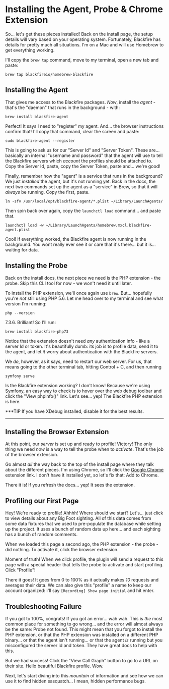 # Installing the Agent, Probe & Chrome Extension

So... let's get these pieces installed! Back on the install page, the setup details
will vary based on your operating system. Fortunately, Blackfire has details for
pretty much all situations. I'm on a Mac and will use Homebrew to get everything
working.

I'll copy the `brew tap` command, move to my terminal, open a new tab and paste:

```terminal-silent
brew tap blackfireio/homebrew-blackfire
```

## Installing the Agent

That gives me access to the Blackfire packages. *Now*, install the *agent* - that's
the "daemon" that runs in the background - with:

```terminal
brew install blackfire-agent
```

Perfect! It says I need to "register" my agent. And... the browser instructions
confirm that! I'll copy that command, clear the screen and paste:

```terminal-silent
sudo blackfire-agent --register
```

This is going to ask us for our "Server Id" and "Server Token". These are... basically
an internal "username and password" that the agent will use to tell the Blackfire
servers which *account* the profiles should be attached to. Copy the Server Id,
paste, copy the Server Token, paste and... we're good!

Finally, remember how the "agent" is a service that runs in the background?
We just *installed* the agent, but it's not running yet. Back in the docs, the
next two commands set up the agent as a "service" in Brew, so that it will *always*
be running. Copy the first, paste.

```terminal-silent
ln -sfv /usr/local/opt/blackfire-agent/*.plist ~/Library/LaunchAgents/
```

Then spin back over again, copy the `launchctl load` command... and paste that.

```terminal-silent
launchctl load -w ~/Library/LaunchAgents/homebrew.mxcl.blackfire-agent.plist
```

Cool! If everything worked, the Blackfire agent is now running in the background.
You wont really ever see it or care that it's there... but it is... waiting for
data.

## Installing the Probe

Back on the install docs, the next piece we need is the PHP extension - the probe.
Skip this CLI tool for now - we won't need it until later.

To install the PHP extension, we'll once again use `brew`. But... hopefully you're
*not* still using PHP 5.6. Let me head over to my terminal and see what version
I'm running:

```terminal
php --version
```

7.3.6. Brilliant! So I'll run:

```terminal
brew install blackfire-php73
```

Notice that the extension doesn't need *any* authentication info - like a server
Id or token. It's beautifully dumb: its job is to profile data, send it to the
agent, and let *it* worry about authentication with the Blackfire servers.

We *do*, however, as it says, need to restart our web server. For us, that means
going to the other terminal tab, hitting Control + C, and then running

```terminal
symfony serve
```

Is the Blackfire extension working? I don't know! Because we're using Symfony, an
easy way to check is to hover over the web debug toolbar and click the
"View phpinfo()" link. Let's see... yep! The Blackfire PHP extension is here.

***TIP
If you have XDebug installed, disable it for the best results.
***

## Installing the Browser Extension

At this point, our *server* is set up and ready to profile! Victory! The only
thing we need *now* is a way to tell the probe when to *activate*. That's the
job of the browser extension.

Go almost *all* the way back to the top of the install page where they talk about
the different pieces. I'm using Chrome, so I'll click the
[Google Chrome](https://blackfire.io/docs/integrations/browsers/chrome)
extension link. I don't have it installed yet, so let's fix that: Add to Chrome.

There it is! If you refresh the docs... yep! It sees the extension.

## Profiling our First Page

Hey! We're ready to profile! Ahhhh! Where should we start? Let's... just click
to view details about any Big Foot sighting. All of this data comes from some data
fixtures that we used to pre-populate the database while setting up the project.
It uses a bunch of random data up here... and each sighting has a bunch of random
comments.

When we loaded this page a second ago, the PHP extension - the probe - did nothing.
To activate it, click the browser extension.

Moment of truth! When we click profile, the plugin will send a request to this
page with a special header that tells the probe to activate and start profiling.
Click "Profile"!

There it goes! It goes from 0 to 100% as it actually makes *10* requests and
averages their data. We can also give this "profile" a name to keep our account
organized: I'll say `[Recording] Show page initial` and hit enter.

## Troubleshooting Failure

If you got to 100%, congrats! If you got an error... wah wah. This is *the* most
common place for something to go wrong... and the error will almost always be
the same: Probe not found. This might mean that you forgot to install the PHP
extension, or that the PHP extension was installed on a different PHP binary...
or that the agent isn't running... or that the agent *is* running but you
misconfigured the server id and token. They have great docs to help with this.

But we had success! Click the "View Call Graph" button to go to a URL on their
site. Hello beautiful Blackfire profile. Wow.

Next, let's start diving into this *mountain* of information and see how we can use
it to find hidden sasquatch... I mean, hidden performance bugs.
